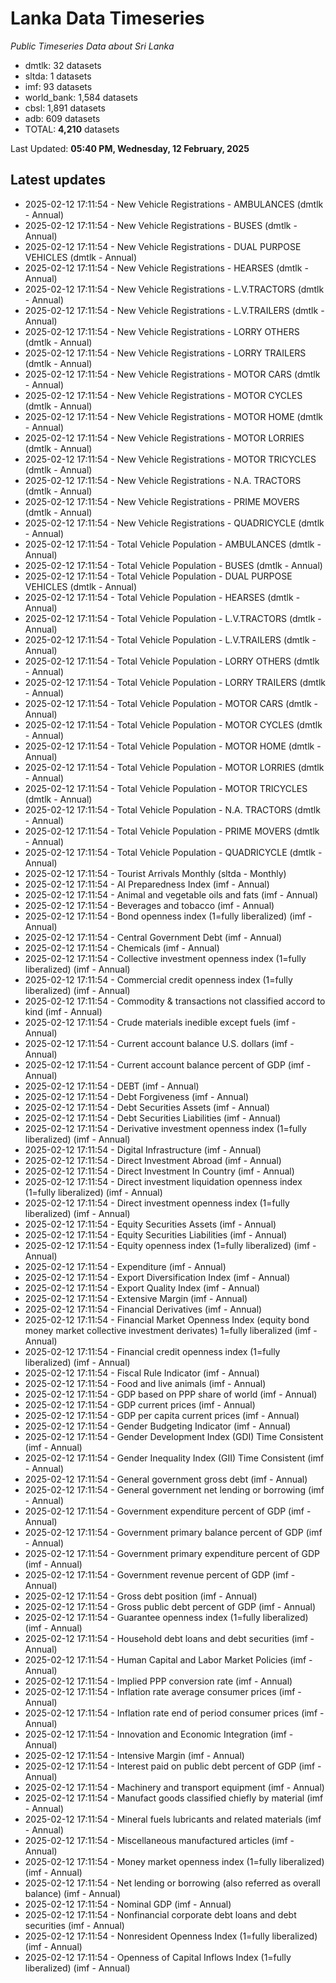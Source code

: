 # Lanka Data Timeseries
*Public Timeseries Data about Sri Lanka*

* dmtlk: 32 datasets
* sltda: 1 datasets
* imf: 93 datasets
* world_bank: 1,584 datasets
* cbsl: 1,891 datasets
* adb: 609 datasets
* TOTAL: **4,210** datasets

Last Updated: **05:40 PM, Wednesday, 12 February, 2025**

## Latest updates

* 2025-02-12 17:11:54 - New Vehicle Registrations - AMBULANCES (dmtlk - Annual)
* 2025-02-12 17:11:54 - New Vehicle Registrations - BUSES (dmtlk - Annual)
* 2025-02-12 17:11:54 - New Vehicle Registrations - DUAL PURPOSE VEHICLES (dmtlk - Annual)
* 2025-02-12 17:11:54 - New Vehicle Registrations - HEARSES (dmtlk - Annual)
* 2025-02-12 17:11:54 - New Vehicle Registrations - L.V.TRACTORS (dmtlk - Annual)
* 2025-02-12 17:11:54 - New Vehicle Registrations - L.V.TRAILERS (dmtlk - Annual)
* 2025-02-12 17:11:54 - New Vehicle Registrations - LORRY OTHERS (dmtlk - Annual)
* 2025-02-12 17:11:54 - New Vehicle Registrations - LORRY TRAILERS (dmtlk - Annual)
* 2025-02-12 17:11:54 - New Vehicle Registrations - MOTOR CARS (dmtlk - Annual)
* 2025-02-12 17:11:54 - New Vehicle Registrations - MOTOR CYCLES (dmtlk - Annual)
* 2025-02-12 17:11:54 - New Vehicle Registrations - MOTOR HOME (dmtlk - Annual)
* 2025-02-12 17:11:54 - New Vehicle Registrations - MOTOR LORRIES (dmtlk - Annual)
* 2025-02-12 17:11:54 - New Vehicle Registrations - MOTOR TRICYCLES (dmtlk - Annual)
* 2025-02-12 17:11:54 - New Vehicle Registrations - N.A. TRACTORS (dmtlk - Annual)
* 2025-02-12 17:11:54 - New Vehicle Registrations - PRIME MOVERS (dmtlk - Annual)
* 2025-02-12 17:11:54 - New Vehicle Registrations - QUADRICYCLE (dmtlk - Annual)
* 2025-02-12 17:11:54 - Total Vehicle Population - AMBULANCES (dmtlk - Annual)
* 2025-02-12 17:11:54 - Total Vehicle Population - BUSES (dmtlk - Annual)
* 2025-02-12 17:11:54 - Total Vehicle Population - DUAL PURPOSE VEHICLES (dmtlk - Annual)
* 2025-02-12 17:11:54 - Total Vehicle Population - HEARSES (dmtlk - Annual)
* 2025-02-12 17:11:54 - Total Vehicle Population - L.V.TRACTORS (dmtlk - Annual)
* 2025-02-12 17:11:54 - Total Vehicle Population - L.V.TRAILERS (dmtlk - Annual)
* 2025-02-12 17:11:54 - Total Vehicle Population - LORRY OTHERS (dmtlk - Annual)
* 2025-02-12 17:11:54 - Total Vehicle Population - LORRY TRAILERS (dmtlk - Annual)
* 2025-02-12 17:11:54 - Total Vehicle Population - MOTOR CARS (dmtlk - Annual)
* 2025-02-12 17:11:54 - Total Vehicle Population - MOTOR CYCLES (dmtlk - Annual)
* 2025-02-12 17:11:54 - Total Vehicle Population - MOTOR HOME (dmtlk - Annual)
* 2025-02-12 17:11:54 - Total Vehicle Population - MOTOR LORRIES (dmtlk - Annual)
* 2025-02-12 17:11:54 - Total Vehicle Population - MOTOR TRICYCLES (dmtlk - Annual)
* 2025-02-12 17:11:54 - Total Vehicle Population - N.A. TRACTORS (dmtlk - Annual)
* 2025-02-12 17:11:54 - Total Vehicle Population - PRIME MOVERS (dmtlk - Annual)
* 2025-02-12 17:11:54 - Total Vehicle Population - QUADRICYCLE (dmtlk - Annual)
* 2025-02-12 17:11:54 - Tourist Arrivals Monthly (sltda - Monthly)
* 2025-02-12 17:11:54 - AI Preparedness Index (imf - Annual)
* 2025-02-12 17:11:54 - Animal and vegetable oils and fats (imf - Annual)
* 2025-02-12 17:11:54 - Beverages and tobacco (imf - Annual)
* 2025-02-12 17:11:54 - Bond openness index (1=fully liberalized) (imf - Annual)
* 2025-02-12 17:11:54 - Central Government Debt (imf - Annual)
* 2025-02-12 17:11:54 - Chemicals (imf - Annual)
* 2025-02-12 17:11:54 - Collective investment openness index (1=fully liberalized) (imf - Annual)
* 2025-02-12 17:11:54 - Commercial credit openness index (1=fully liberalized) (imf - Annual)
* 2025-02-12 17:11:54 - Commodity & transactions not classified accord to kind (imf - Annual)
* 2025-02-12 17:11:54 - Crude materials inedible except fuels (imf - Annual)
* 2025-02-12 17:11:54 - Current account balance U.S. dollars (imf - Annual)
* 2025-02-12 17:11:54 - Current account balance percent of GDP (imf - Annual)
* 2025-02-12 17:11:54 - DEBT (imf - Annual)
* 2025-02-12 17:11:54 - Debt Forgiveness (imf - Annual)
* 2025-02-12 17:11:54 - Debt Securities Assets (imf - Annual)
* 2025-02-12 17:11:54 - Debt Securities Liabilities (imf - Annual)
* 2025-02-12 17:11:54 - Derivative investment openness index (1=fully liberalized) (imf - Annual)
* 2025-02-12 17:11:54 - Digital Infrastructure (imf - Annual)
* 2025-02-12 17:11:54 - Direct Investment Abroad (imf - Annual)
* 2025-02-12 17:11:54 - Direct Investment In Country (imf - Annual)
* 2025-02-12 17:11:54 - Direct investment liquidation openness index (1=fully liberalized) (imf - Annual)
* 2025-02-12 17:11:54 - Direct investment openness index (1=fully liberalized) (imf - Annual)
* 2025-02-12 17:11:54 - Equity Securities Assets (imf - Annual)
* 2025-02-12 17:11:54 - Equity Securities Liabilities (imf - Annual)
* 2025-02-12 17:11:54 - Equity openness index (1=fully liberalized) (imf - Annual)
* 2025-02-12 17:11:54 - Expenditure (imf - Annual)
* 2025-02-12 17:11:54 - Export Diversification Index (imf - Annual)
* 2025-02-12 17:11:54 - Export Quality Index (imf - Annual)
* 2025-02-12 17:11:54 - Extensive Margin (imf - Annual)
* 2025-02-12 17:11:54 - Financial Derivatives (imf - Annual)
* 2025-02-12 17:11:54 - Financial Market Openness Index (equity bond money market collective investment derivates) 1=fully liberalized (imf - Annual)
* 2025-02-12 17:11:54 - Financial credit openness index (1=fully liberalized) (imf - Annual)
* 2025-02-12 17:11:54 - Fiscal Rule Indicator (imf - Annual)
* 2025-02-12 17:11:54 - Food and live animals (imf - Annual)
* 2025-02-12 17:11:54 - GDP based on PPP share of world (imf - Annual)
* 2025-02-12 17:11:54 - GDP current prices (imf - Annual)
* 2025-02-12 17:11:54 - GDP per capita current prices (imf - Annual)
* 2025-02-12 17:11:54 - Gender Budgeting Indicator (imf - Annual)
* 2025-02-12 17:11:54 - Gender Development Index (GDI) Time Consistent (imf - Annual)
* 2025-02-12 17:11:54 - Gender Inequality Index (GII) Time Consistent (imf - Annual)
* 2025-02-12 17:11:54 - General government gross debt (imf - Annual)
* 2025-02-12 17:11:54 - General government net lending or borrowing (imf - Annual)
* 2025-02-12 17:11:54 - Government expenditure percent of GDP (imf - Annual)
* 2025-02-12 17:11:54 - Government primary balance percent of GDP (imf - Annual)
* 2025-02-12 17:11:54 - Government primary expenditure percent of GDP (imf - Annual)
* 2025-02-12 17:11:54 - Government revenue percent of GDP (imf - Annual)
* 2025-02-12 17:11:54 - Gross debt position (imf - Annual)
* 2025-02-12 17:11:54 - Gross public debt percent of GDP (imf - Annual)
* 2025-02-12 17:11:54 - Guarantee openness index (1=fully liberalized) (imf - Annual)
* 2025-02-12 17:11:54 - Household debt loans and debt securities (imf - Annual)
* 2025-02-12 17:11:54 - Human Capital and Labor Market Policies (imf - Annual)
* 2025-02-12 17:11:54 - Implied PPP conversion rate (imf - Annual)
* 2025-02-12 17:11:54 - Inflation rate average consumer prices (imf - Annual)
* 2025-02-12 17:11:54 - Inflation rate end of period consumer prices (imf - Annual)
* 2025-02-12 17:11:54 - Innovation and Economic Integration (imf - Annual)
* 2025-02-12 17:11:54 - Intensive Margin (imf - Annual)
* 2025-02-12 17:11:54 - Interest paid on public debt percent of GDP (imf - Annual)
* 2025-02-12 17:11:54 - Machinery and transport equipment (imf - Annual)
* 2025-02-12 17:11:54 - Manufact goods classified chiefly by material (imf - Annual)
* 2025-02-12 17:11:54 - Mineral fuels lubricants and related materials (imf - Annual)
* 2025-02-12 17:11:54 - Miscellaneous manufactured articles (imf - Annual)
* 2025-02-12 17:11:54 - Money market openness index (1=fully liberalized) (imf - Annual)
* 2025-02-12 17:11:54 - Net lending or borrowing (also referred as overall balance) (imf - Annual)
* 2025-02-12 17:11:54 - Nominal GDP (imf - Annual)
* 2025-02-12 17:11:54 - Nonfinancial corporate debt loans and debt securities (imf - Annual)
* 2025-02-12 17:11:54 - Nonresident Openness Index (1=fully liberalized) (imf - Annual)
* 2025-02-12 17:11:54 - Openness of Capital Inflows Index (1=fully liberalized) (imf - Annual)